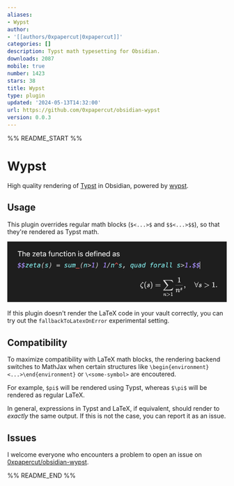 ```yaml
---
aliases:
- Wypst
author:
- '[[authors/0xpapercut|0xpapercut]]'
categories: []
description: Typst math typesetting for Obsidian.
downloads: 2087
mobile: true
number: 1423
stars: 38
title: Wypst
type: plugin
updated: '2024-05-13T14:32:00'
url: https://github.com/0xpapercut/obsidian-wypst
version: 0.0.3
---
```


%% README_START %%

# Wypst
High quality rendering of [Typst](https://github.com/typst/typst) in Obsidian, powered by [wypst](https://github.com/0xpapercut/wypst).

## Usage
This plugin overrides regular math blocks (`$<...>$` and `$$<...>$$`), so that they're rendered as Typst math.

![Example](https://raw.githubusercontent.com/0xpapercut/obsidian-wypst/HEAD/media/example.png)

If this plugin doesn't render the LaTeX code in your vault correctly, you can try out the `fallbackToLatexOnError` experimental setting.

## Compatibility
To maximize compatibility with LaTeX math blocks, the rendering backend switches to MathJax when certain structures like `\begin{environment}<...>\end{environment}` or `\<some-symbol>` are encoutered.

For example, `$pi$` will be rendered using Typst, whereas `$\pi$` will be rendered as regular LaTeX.

In general, expressions in Typst and LaTeX, if equivalent, should render to _exactly_ the same output. If this is not the case, you can report it as an issue.

## Issues
I welcome everyone who encounters a problem to open an issue on [0xpapercut/obsidian-wypst](https://github.com/0xpapercut/obsidian-wypst/issues/new).


%% README_END %%